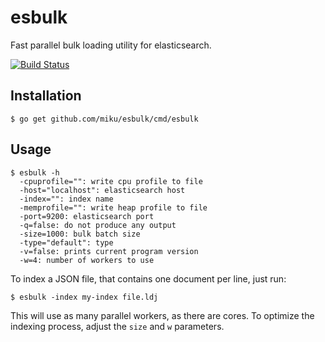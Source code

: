 esbulk
======

Fast parallel bulk loading utility for elasticsearch.

[![Build Status](http://img.shields.io/travis/miku/esbulk.svg?style=flat)](https://travis-ci.org/miku/esbulk)

Installation
------------

    $ go get github.com/miku/esbulk/cmd/esbulk

Usage
-----

    $ esbulk -h
      -cpuprofile="": write cpu profile to file
      -host="localhost": elasticsearch host
      -index="": index name
      -memprofile="": write heap profile to file
      -port=9200: elasticsearch port
      -q=false: do not produce any output
      -size=1000: bulk batch size
      -type="default": type
      -v=false: prints current program version
      -w=4: number of workers to use

To index a JSON file, that contains one document per line, just run:

    $ esbulk -index my-index file.ldj

This will use as many parallel workers, as there are cores. To optimize
the indexing process, adjust the `size` and `w` parameters.
